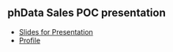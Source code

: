 ## phData Sales POC presentation

   * [Slides for Presentation](https://docs.google.com/presentation/d/1eguH-YPOQq4IETPkLYoOSwVOjqGENRlV230CGpvZWFI/edit?usp=sharing)
   * [Profile](report.html)

